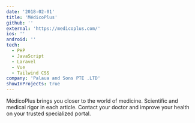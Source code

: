 ```yaml
---
date: '2018-02-01'
title: 'MédicoPlus'
github: ''
external: 'https://medicoplus.com/'
ios: ''
android: ''
tech:
  - PHP
  - JavaScript
  - Laravel
  - Vue
  - Tailwind CSS
company: 'Palaua and Sons PTE .LTD'
showInProjects: true
---
```


MédicoPlus brings you closer to the world of medicine. Scientific and medical rigor in each article. Contact your doctor and improve your health on your trusted specialized portal.
